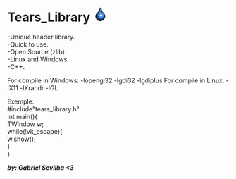# Tears_Library ![alt_text](/TearsLibraryIcon.png)

-Unique header library.<br/>
-Quick to use.<br/>
-Open Source (zlib).<br/>
-Linux and Windows.<br/>
-C++.<br/>

For compile in Windows: -lopengl32 -lgdi32 -lgdiplus
For compile in Linux: -lX11 -lXrandr -lGL

Exemple:<br/>
#include"tears_library.h"<br/>
int main(){<br/>
    TWindow w;<br/>
    while(!vk_escape){<br/>
        w.show();<br/>
    }<br/>
}<br/>

***by: Gabriel Sevilha <3***
